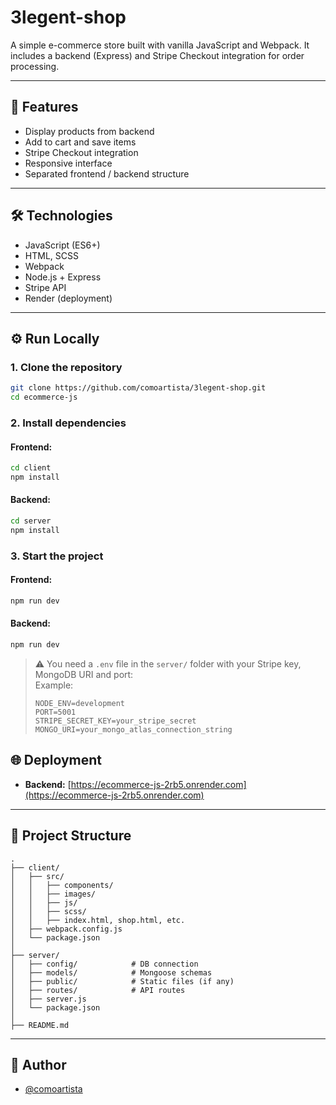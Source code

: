 # 3legent-shop

A simple e-commerce store built with vanilla JavaScript and Webpack. It includes a backend (Express) and Stripe Checkout integration for order processing.

---

## 🚀 Features

- Display products from backend  
- Add to cart and save items  
- Stripe Checkout integration  
- Responsive interface  
- Separated frontend / backend structure

---

## 🛠️ Technologies

- JavaScript (ES6+)
- HTML, SCSS
- Webpack
- Node.js + Express
- Stripe API
- Render (deployment)

---

## ⚙️ Run Locally

### 1. Clone the repository

```bash
git clone https://github.com/comoartista/3legent-shop.git
cd ecommerce-js
```

### 2. Install dependencies

#### Frontend:

```bash
cd client
npm install
```

#### Backend:

```bash
cd server
npm install
```

### 3. Start the project

#### Frontend:

```bash
npm run dev
```

#### Backend:

```bash
npm run dev
```

> ⚠️ You need a `.env` file in the `server/` folder with your Stripe key, MongoDB URI and port:  
> Example:
> ```env
> NODE_ENV=development
> PORT=5001
> STRIPE_SECRET_KEY=your_stripe_secret
> MONGO_URI=your_mongo_atlas_connection_string
> ```

## 🌐 Deployment

- **Backend:** [https://ecommerce-js-2rb5.onrender.com](https://ecommerce-js-2rb5.onrender.com)

---

## 📁 Project Structure

```
.
├── client/
│   ├── src/
│   │   ├── components/
│   │   ├── images/
│   │   ├── js/
│   │   ├── scss/
│   │   ├── index.html, shop.html, etc.
│   ├── webpack.config.js
│   └── package.json
│
├── server/
│   ├── config/            # DB connection
│   ├── models/            # Mongoose schemas
│   ├── public/            # Static files (if any)
│   ├── routes/            # API routes
│   ├── server.js
│   └── package.json
│
├── README.md
```

---

## 📌 Author

- [@comoartista](https://github.com/comoartista)
